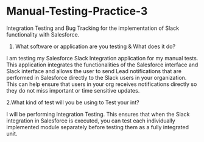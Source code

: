 # Manual-Testing-Practice-3
Integration Testing and Bug Tracking for the implementation of Slack functionality with Salesforce.


1. What software or application are you testing & What does it do? 

I am testing my Salesforce Slack Integration application for my manual tests. This application integrates the functionalities of the Salesforce interface and Slack interface and allows the user to send Lead notifications that are performed in Salesforce directly to the Slack users in your organization. This can help ensure that users in your org receives notifications directly so they do not miss important or time sensitive updates.


2.What kind of test will you be using to Test your int? 

I will be performing Integration Testing. This ensures that when the Slack integration in Salesforce is executed, you can test each individually implemented module separately before testing them as a fully integrated unit.
